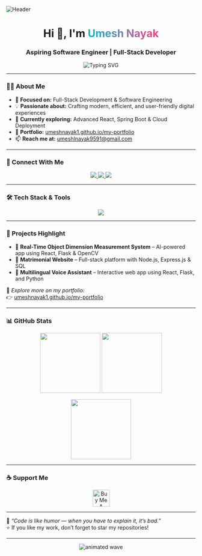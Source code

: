 <!-- 🌟 Umesh Nayak | GitHub Profile README -->

![Header](https://github.com/UmeshNayak1/UmeshNayak1/blob/main/assets/banner.png)

<h1 align="center">Hi 👋, I'm <span style="background: linear-gradient(90deg,#00bcd4,#ff4081);-webkit-background-clip: text;-webkit-text-fill-color: transparent;">Umesh Nayak</span></h1>
<h3 align="center">Aspiring Software Engineer | Full-Stack Developer</h3>

<p align="center">
  <img src="https://readme-typing-svg.herokuapp.com?font=Fira+Code&duration=3000&pause=800&color=00BFFF&center=true&vCenter=true&width=650&lines=Building+modern+and+scalable+web+apps;Turning+ideas+into+digital+solutions;Passionate+about+clean+code%2C+UI%2FUX%2C+and+innovation" alt="Typing SVG" />
</p>

---

### 🧑‍💻 About Me
- 🎯 **Focused on:** Full-Stack Development & Software Engineering  
- 💡 **Passionate about:** Crafting modern, efficient, and user-friendly digital experiences  
- 🚀 **Currently exploring:** Advanced React, Spring Boot & Cloud Deployment  
- 📂 **Portfolio:** [umeshnayak1.github.io/my-portfolio](https://umeshnayak1.github.io/my-portfolio/)  
- 📫 **Reach me at:** [umeshlnayak9591@gmail.com](mailto:umeshlnayak9591@gmail.com)  

---

### 🤝 Connect With Me
<p align="center">
  <a href="https://www.linkedin.com/in/umeshlnayak/" target="_blank">
    <img src="https://img.shields.io/badge/LinkedIn-0A66C2?style=for-the-badge&logo=linkedin&logoColor=white" />
  </a>
  <a href="mailto:umeshlnayak9591@gmail.com">
    <img src="https://img.shields.io/badge/Gmail-D14836?style=for-the-badge&logo=gmail&logoColor=white" />
  </a>
  <a href="https://github.com/UmeshNayak1" target="_blank">
    <img src="https://img.shields.io/badge/GitHub-181717?style=for-the-badge&logo=github&logoColor=white" />
  </a>
</p>

---

### 🛠️ Tech Stack & Tools  
<p align="center">
  <img src="https://skillicons.dev/icons?i=python,java,c,cpp,html,css,js,react,nodejs,express,bootstrap,tailwind,materialui,mongodb,mysql,postgresql,git,vscode,opencv,flask" />
</p>

---

### 🚀 Projects Highlight  
- 🔹 **Real-Time Object Dimension Measurement System** – AI-powered app using React, Flask & OpenCV  
- 🔹 **Matrimonial Website** – Full-stack platform with Node.js, Express.js & SQL  
- 🔹 **Multilingual Voice Assistant** – Interactive web app using React, Flask, and Python  

📎 *Explore more on my portfolio:*  
👉 [umeshnayak1.github.io/my-portfolio](https://umeshnayak1.github.io/my-portfolio/)

---

### 📊 GitHub Stats  
<p align="center">
  <img src="https://github-readme-stats.vercel.app/api?username=UmeshNayak1&show_icons=true&theme=tokyonight&hide_border=true&count_private=true" height="160" />
  <img src="https://github-readme-streak-stats.herokuapp.com/?user=UmeshNayak1&theme=tokyonight&hide_border=true" height="160" />
</p>

<p align="center">
  <img src="https://github-readme-stats.vercel.app/api/top-langs/?username=UmeshNayak1&layout=compact&theme=tokyonight&hide_border=true" height="160" />
</p>

---

### ☕ Support Me
<p align="center">
  <a href="https://www.buymeacoffee.com/umeshnayak" target="_blank">
    <img src="https://cdn.buymeacoffee.com/buttons/v2/default-yellow.png" height="45" alt="Buy Me A Coffee" />
  </a>
</p>

---

💬 *“Code is like humor — when you have to explain it, it’s bad.”*  
⭐ If you like my work, don’t forget to star my repositories!  

---

<p align="center">
  <img src="https://github.com/UmeshNayak1/UmeshNayak1/blob/main/assets/animated-wave.svg" alt="animated wave" />
</p>
